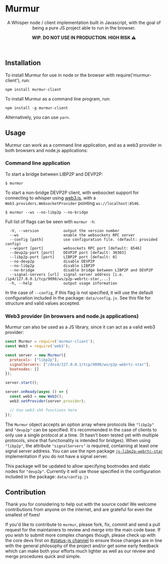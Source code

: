 Murmur
===

<p align="center">
A Whisper node / client implementation built in Javascript, with the goal of being a pure JS project able to run in the browser.
</p>
<p align="center">
<strong>WIP. DO NOT USE IN PRODUCTION. HIGH RISK ⚠</strong>
</p>
<br />



## Installation
To install Murmur for use in node or the browser with require('murmur-client'), run:
```
npm install murmur-client
```

To install Murmur as a command line program, run:
```
npm install -g murmur-client
```
Alternatively, you can use `yarn`.


## Usage

Murmur can work as a command line application, and as a web3 provider in both browsers and node.js applications:

### Command line application

To start a bridge between LIBP2P and DEVP2P:
```
$ murmur
```

To start a non-bridge DEVP2P client, with websocket support for connecting to whisper using [web3.js](https://github.com/ethereum/web3.js/), with a `Web3.providers.WebsocketProvider` pointing `ws://localhost:8546`.
```
$ murmur --ws --no-libp2p --no-bridge
```

Full list of flags can be seen with `murmur -h`:
```
  -V, --version           output the version number
  --ws                    enable the websockets RPC server
  --config [path]         use configuration file. (default: provided config)
  --wsport [port]         websockets RPC port [default: 8546]
  --devp2p-port [port]    DEVP2P port [default: 30303]
  --libp2p-port [port]    LIBP2P port [default: 0]
  --no-devp2p             disable DEVP2P
  --no-libp2p             disable LIBP2P
  --no-bridge             disable bridge between LIBP2P and DEVP2P
  --signal-servers [url]  signal server address [i.e. /ip4/127.0.0.1/tcp/9090/ws/p2p-webrtc-star,...]
  -h, --help              output usage information
```

In the case of `--config`, if this flag is not specified, it will use the default configuration included in the package: `data/config.js`. See this file for structure and valid values accepted.


### Web3 provider (in browsers and node.js applications)
Murmur can also be used as a JS library, since it can act as a valid web3 provider:

```js
const Murmur = require('murmur-client');
const Web3 = require('web3');

const server = new Murmur({
  protocols: ["libp2p"],
  signalServers: ["/dns4/127.0.0.1/tcp/9090/ws/p2p-webrtc-star"],
  bootnodes: []
});

server.start();

server.onReady(async () => {
  const web3 = new Web3();
  web3.setProvider(server.provider);

  // Use web3.shh functions here
});

```

The `Murmur` object accepts an option array where protocols like `"libp2p"` and `"devp2p"` can be specified. It's recommended in the case of clients to only use a single protocol at a time. (It hasn't been tested yet with multiple protocols, since that functionality is intended for bridges). When using `"libp2p"`, the attribute `"signalServers"` is required, containing at least one signal server address. You can use the npm package [`js-libp2p-webrtc-star`](https://github.com/libp2p/js-libp2p-webrtc-star#rendezvous-server-aka-signalling-server) implementation if you do not have a signal server.

This package will be updated to allow specifying bootnodes and static nodes for `"devp2p"`. Currently it will use those specified in the configuration included in the package: `data/config.js`

## Contribution

Thank you for considering to help out with the source code! We welcome contributions from anyone on the internet, and are grateful for even the smallest of fixes!

If you'd like to contribute to `murmur`, please fork, fix, commit and send a pull request for the maintainers to review and merge into the main code base. If you wish to submit more complex changes though, please check up with the core devs first on [#status-js channel](https://get.status.im/chat/public/status-js) to ensure those changes are in line with the general philosophy of the project and/or get some early feedback which can make both your efforts much lighter as well as our review and merge procedures quick and simple.
